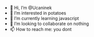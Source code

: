 - 👋 Hi, I’m @Ucaninek
- 👀 I’m interested in potatoes
- 🌱 I’m currently learning javascript
- 💞️ I’m looking to collaborate on nothing
- 📫 How to reach me: you dont

<!---
Ucaninek/Ucaninek is a ✨ special ✨ repository because its `README.md` (this file) appears on your GitHub profile.
You can click the Preview link to take a look at your changes.
--->
